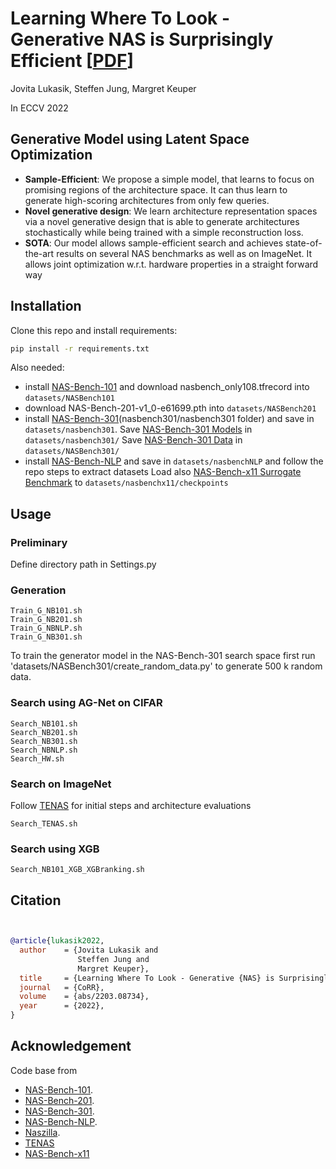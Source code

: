 # Learning Where To Look - Generative NAS is Surprisingly Efficient [[PDF](https://arxiv.org/abs/2203.08734)]

Jovita Lukasik, Steffen Jung, Margret Keuper

In ECCV 2022

## Generative Model using Latent Space Optimization 

* **Sample-Efficient**: We propose a simple model, that learns to focus on promising regions of the architecture space. It can thus learn to generate high-scoring architectures
from only few queries.
* **Novel generative design**: We learn architecture representation spaces via a novel generative design that is able to generate architectures stochastically while being trained with
a simple reconstruction loss. 
* **SOTA**: Our model allows sample-efficient search and achieves state-of-the-art results on several NAS benchmarks as well as on ImageNet. It allows joint
optimization w.r.t. hardware properties in a straight forward way


## Installation
Clone this repo and install requirements:
```bash
pip install -r requirements.txt
```

Also needed: 
* install [NAS-Bench-101](https://github.com/google-research/nasbench) and download nasbench_only108.tfrecord into ```datasets/NASBench101 ```
* download NAS-Bench-201-v1_0-e61699.pth into ```datasets/NASBench201```
* install [NAS-Bench-301](https://github.com/automl/nasbench301)(nasbench301/nasbench301 folder) and save in ```datasets/nasbench301```.
Save [NAS-Bench-301 Models](https://figshare.com/articles/software/nasbench301_models_v0_9_zip/12962432) in ```datasets/nasbench301/``` 
Save [NAS-Bench-301 Data](https://figshare.com/articles/dataset/NAS-Bench-301_Dataset_v1_0/13246952) in ```datasets/NASBench301/```
* install [NAS-Bench-NLP](https://github.com/fmsnew/nas-bench-nlp-release) and save in ```datasets/nasbenchNLP```
and follow the repo steps to extract datasets
Load also [NAS-Bench-x11 Surrogate Benchmark](https://drive.google.com/file/d/13Kbn9VWHuBdSN3lG4Mbyr2-VdrTsfLfd/view) to ```datasets/nasbenchx11/checkpoints```

## Usage 
### Preliminary
Define directory path in Settings.py

### Generation 

```
Train_G_NB101.sh
Train_G_NB201.sh
Train_G_NBNLP.sh
Train_G_NB301.sh
```

To train the generator model in the NAS-Bench-301 search space first run 'datasets/NASBench301/create_random_data.py' to generate 500 k random data.

### Search using AG-Net on CIFAR
```
Search_NB101.sh 
Search_NB201.sh 
Search_NB301.sh 
Search_NBNLP.sh 
Search_HW.sh 
```


### Search on ImageNet
Follow [TENAS](https://github.com/VITA-Group/TENAS) for initial steps and architecture evaluations 
```
Search_TENAS.sh
```

### Search using XGB
```
Search_NB101_XGB_XGBranking.sh
```

## Citation
```bibtex


@article{lukasik2022,
  author    = {Jovita Lukasik and
               Steffen Jung and
               Margret Keuper},
  title     = {Learning Where To Look - Generative {NAS} is Surprisingly Efficient},
  journal   = {CoRR},
  volume    = {abs/2203.08734},
  year      = {2022},
}

```

## Acknowledgement
Code base from 
* [NAS-Bench-101](https://github.com/google-research/nasbench).
* [NAS-Bench-201](https://github.com/D-X-Y/AutoDL-Projects/blob/master/docs/NAS-Bench-201.md).
* [NAS-Bench-301](https://github.com/automl/nasbench301).
* [NAS-Bench-NLP](https://github.com/fmsnew/nas-bench-nlp-release).
* [Naszilla](https://github.com/naszilla/naszilla).
* [TENAS](https://github.com/VITA-Group/TENAS) 
* [NAS-Bench-x11](https://github.com/automl/nas-bench-x11)
